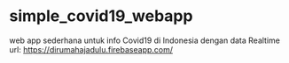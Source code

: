 # simple_covid19_webapp
web app sederhana untuk info Covid19 di Indonesia dengan data Realtime
url: https://dirumahajadulu.firebaseapp.com/
